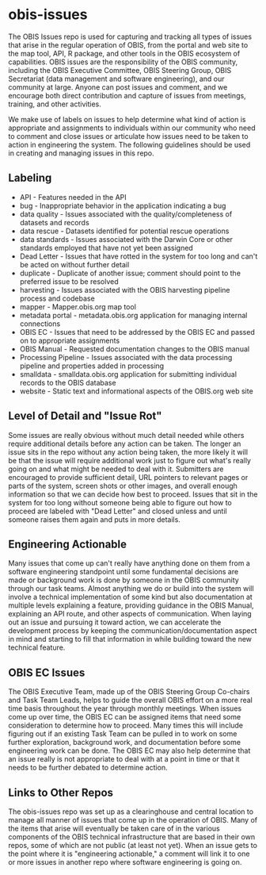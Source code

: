# obis-issues

The OBIS Issues repo is used for capturing and tracking all types of issues that arise in the regular operation of OBIS, from the portal and web site to the map tool, API, R package, and other tools in the OBIS ecosystem of capabilities. OBIS issues are the responsibility of the OBIS community, including the OBIS Executive Committee, OBIS Steering Group, OBIS Secretariat (data management and software engineering), and our community at large. Anyone can post issues and comment, and we encourage both direct contribution and capture of issues from meetings, training, and other activities.

We make use of labels on issues to help determine what kind of action is appropriate and assignments to individuals within our community who need to comment and close issues or articulate how issues need to be taken to action in engineering the system. The following guidelines should be used in creating and managing issues in this repo.

## Labeling

* API - Features needed in the API
* bug - Inappropriate behavior in the application indicating a bug
* data quality - Issues associated with the quality/completeness of datasets and records
* data rescue - Datasets identified for potential rescue operations
* data standards - Issues associated with the Darwin Core or other standards employed that have not yet been assigned
* Dead Letter - Issues that have rotted in the system for too long and can't be acted on without further detail
* duplicate - Duplicate of another issue; comment should point to the preferred issue to be resolved
* harvesting - Issues associated with the OBIS harvesting pipeline process and codebase
* mapper - Mapper.obis.org map tool
* metadata portal - metadata.obis.org application for managing internal connections
* OBIS EC - Issues that need to be addressed by the OBIS EC and passed on to appropriate assignments
* OBIS Manual - Requested documentation changes to the OBIS manual
* Processing Pipeline - Issues associated with the data processing pipeline and properties added in processing
* smalldata - smalldata.obis.org application for submitting individual records to the OBIS database
* website - Static text and informational aspects of the OBIS.org web site

## Level of Detail and "Issue Rot"

Some issues are really obvious without much detail needed while others require additional details before any action can be taken. The longer an issue sits in the repo without any action being taken, the more likely it will be that the issue will require additional work just to figure out what's really going on and what might be needed to deal with it. Submitters are encouraged to provide sufficient detail, URL pointers to relevant pages or parts of the system, screen shots or other images, and overall enough information so that we can decide how best to proceed. Issues that sit in the system for too long without someone being able to figure out how to proceed are labeled with "Dead Letter" and closed unless and until someone raises them again and puts in more details.

## Engineering Actionable

Many issues that come up can't really have anything done on them from a software engineering standpoint until some fundamental decisions are made or background work is done by someone in the OBIS community through our task teams. Almost anything we do or build into the system will involve a technical implementation of some kind but also documentation at multiple levels explaining a feature, providing guidance in the OBIS Manual, explaining an API route, and other aspects of communication. When laying out an issue and pursuing it toward action, we can accelerate the development process by keeping the communication/documentation aspect in mind and starting to fill that information in while building toward the new technical feature.

## OBIS EC Issues

The OBIS Executive Team, made up of the OBIS Steering Group Co-chairs and Task Team Leads, helps to guide the overall OBIS effort on a more real time basis throughout the year through monthly meetings. When issues come up over time, the OBIS EC can be assigned items that need some consideration to determine how to proceed. Many times this will include figuring out if an existing Task Team can be pulled in to work on some further exploration, background work, and documentation before some engineering work can be done. The OBIS EC may also help determine that an issue really is not appropriate to deal with at a point in time or that it needs to be further debated to determine action.

## Links to Other Repos

The obis-issues repo was set up as a clearinghouse and central location to manage all manner of issues that come up in the operation of OBIS. Many of the items that arise will eventually be taken care of in the various components of the OBIS technical infrastructure that are based in their own repos, some of which are not public (at least not yet). When an issue gets to the point where it is "engineering actionable," a comment will link it to one or more issues in another repo where software engineering is going on.
